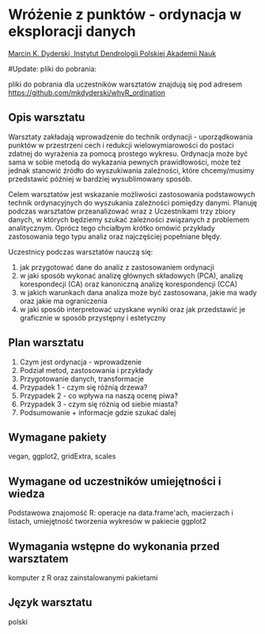 # Wróżenie z punktów - ordynacja w eksploracji danych

[Marcin K. Dyderski, Instytut Dendrologii Polskiej Akademii Nauk]()

#Update: pliki do pobrania:

pliki do pobrania dla uczestników warsztatów znajdują się pod adresem https://github.com/mkdyderski/whyR_ordination


## Opis warsztatu 

Warsztaty zakładają wprowadzenie do technik ordynacji - uporządkowania punktów w przestrzeni cech i redukcji wielowymiarowości do postaci zdatnej do wyrażenia za pomocą prostego wykresu. Ordynacja może być sama w sobie metodą do wykazania pewnych prawidłowości, może też jednak stanowić źródło do wyszukiwania zależności, które chcemy/musimy przedstawić później w bardziej wysublimowany sposób.

Celem warsztatów jest wskazanie możliwości zastosowania podstawowych technik ordynacyjnych do wyszukania zależności pomiędzy danymi. Planuję podczas warsztatów przeanalizować wraz z Uczestnikami trzy zbiory danych, w których będziemy szukać zależności związanych z problemem analitycznym. Oprócz tego chciałbym krótko omówić przykłady zastosowania tego typu analiz oraz najczęściej popełniane błędy.

Uczestnicy podczas warsztatów nauczą się:
1. jak przygotować dane do analiz z zastosowaniem ordynacji
2. w jaki sposób wykonać analizę głównych składowych (PCA), analizę korespondecji (CA) oraz kanoniczną analizę korespondencji (CCA) 
3. w jakich warunkach dana analiza może być zastosowana, jakie ma wady oraz jakie ma ograniczenia
4. w jaki sposób interpretować uzyskane wyniki oraz jak przedstawić je graficznie w sposób przystępny i estetyczny



## Plan warsztatu 

1. Czym jest ordynacja - wprowadzenie
2. Podział metod, zastosowania i przykłady
3. Przygotowanie danych, transformacje
4. Przypadek 1 - czym się różnią drzewa?
5. Przypadek 2 - co wpływa na naszą ocenę piwa?
6. Przypadek 3 - czym się różnią od siebie miasta?
7. Podsumowanie + informacje gdzie szukać dalej

## Wymagane pakiety 



vegan, ggplot2, gridExtra, scales

## Wymagane od uczestników umiejętności i wiedza 

Podstawowa znajomość R: operacje na data.frame'ach, macierzach i listach, umiejętność tworzenia wykresów w pakiecie ggplot2

## Wymagania wstępne do wykonania przed warsztatem 

komputer z R oraz zainstalowanymi pakietami

## Język warsztatu 

polski

